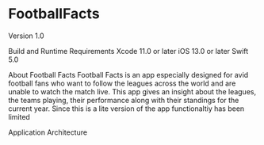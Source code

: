 # FootballFacts

Version
1.0

Build and Runtime Requirements
Xcode 11.0 or later
iOS 13.0 or later
Swift 5.0

About Football Facts
Football Facts is an app especially designed for avid football fans who want to follow the leagues across the world and are unable to watch the match live. This app gives an insight about the leagues, the teams playing, their performance along with their standings for the current year. Since this is a lite version of the app functionaltiy has been limited

Application Architecture
